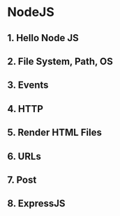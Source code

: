 # NodeJS

## 1. Hello Node JS
## 2. File System, Path, OS
## 3. Events
## 4. HTTP
## 5. Render HTML Files
## 6. URLs
## 7. Post
## 8. ExpressJS
